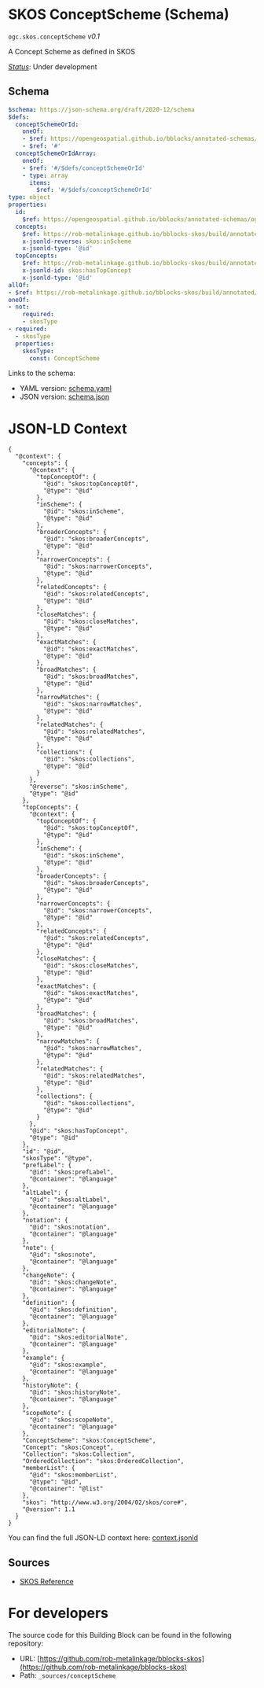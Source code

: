 
# SKOS ConceptScheme (Schema)

`ogc.skos.conceptScheme` *v0.1*

A Concept Scheme as defined in SKOS

[*Status*](http://www.opengis.net/def/status): Under development

## Schema

```yaml
$schema: https://json-schema.org/draft/2020-12/schema
$defs:
  conceptSchemeOrId:
    oneOf:
    - $ref: https://opengeospatial.github.io/bblocks/annotated-schemas/ogc-utils/iri-or-curie/schema.yaml
    - $ref: '#'
  conceptSchemeOrIdArray:
    oneOf:
    - $ref: '#/$defs/conceptSchemeOrId'
    - type: array
      items:
        $ref: '#/$defs/conceptSchemeOrId'
type: object
properties:
  id:
    $ref: https://opengeospatial.github.io/bblocks/annotated-schemas/ogc-utils/iri-or-curie/schema.yaml
  concepts:
    $ref: https://rob-metalinkage.github.io/bblocks-skos/build/annotated/skos/concept/schema.yaml#/$defs/conceptOrIdArray
    x-jsonld-reverse: skos:inScheme
    x-jsonld-type: '@id'
  topConcepts:
    $ref: https://rob-metalinkage.github.io/bblocks-skos/build/annotated/skos/concept/schema.yaml#/$defs/conceptOrIdArray
    x-jsonld-id: skos:hasTopConcept
    x-jsonld-type: '@id'
allOf:
- $ref: https://rob-metalinkage.github.io/bblocks-skos/build/annotated/skos/common/schema.yaml
oneOf:
- not:
    required:
    - skosType
- required:
  - skosType
  properties:
    skosType:
      const: ConceptScheme

```

Links to the schema:

* YAML version: [schema.yaml](https://rob-metalinkage.github.io/bblocks-skos/build/annotated/skos/conceptScheme/schema.json)
* JSON version: [schema.json](https://rob-metalinkage.github.io/bblocks-skos/build/annotated/skos/conceptScheme/schema.yaml)


# JSON-LD Context

```jsonld
{
  "@context": {
    "concepts": {
      "@context": {
        "topConceptOf": {
          "@id": "skos:topConceptOf",
          "@type": "@id"
        },
        "inScheme": {
          "@id": "skos:inScheme",
          "@type": "@id"
        },
        "broaderConcepts": {
          "@id": "skos:broaderConcepts",
          "@type": "@id"
        },
        "narrowerConcepts": {
          "@id": "skos:narrowerConcepts",
          "@type": "@id"
        },
        "relatedConcepts": {
          "@id": "skos:relatedConcepts",
          "@type": "@id"
        },
        "closeMatches": {
          "@id": "skos:closeMatches",
          "@type": "@id"
        },
        "exactMatches": {
          "@id": "skos:exactMatches",
          "@type": "@id"
        },
        "broadMatches": {
          "@id": "skos:broadMatches",
          "@type": "@id"
        },
        "narrowMatches": {
          "@id": "skos:narrowMatches",
          "@type": "@id"
        },
        "relatedMatches": {
          "@id": "skos:relatedMatches",
          "@type": "@id"
        },
        "collections": {
          "@id": "skos:collections",
          "@type": "@id"
        }
      },
      "@reverse": "skos:inScheme",
      "@type": "@id"
    },
    "topConcepts": {
      "@context": {
        "topConceptOf": {
          "@id": "skos:topConceptOf",
          "@type": "@id"
        },
        "inScheme": {
          "@id": "skos:inScheme",
          "@type": "@id"
        },
        "broaderConcepts": {
          "@id": "skos:broaderConcepts",
          "@type": "@id"
        },
        "narrowerConcepts": {
          "@id": "skos:narrowerConcepts",
          "@type": "@id"
        },
        "relatedConcepts": {
          "@id": "skos:relatedConcepts",
          "@type": "@id"
        },
        "closeMatches": {
          "@id": "skos:closeMatches",
          "@type": "@id"
        },
        "exactMatches": {
          "@id": "skos:exactMatches",
          "@type": "@id"
        },
        "broadMatches": {
          "@id": "skos:broadMatches",
          "@type": "@id"
        },
        "narrowMatches": {
          "@id": "skos:narrowMatches",
          "@type": "@id"
        },
        "relatedMatches": {
          "@id": "skos:relatedMatches",
          "@type": "@id"
        },
        "collections": {
          "@id": "skos:collections",
          "@type": "@id"
        }
      },
      "@id": "skos:hasTopConcept",
      "@type": "@id"
    },
    "id": "@id",
    "skosType": "@type",
    "prefLabel": {
      "@id": "skos:prefLabel",
      "@container": "@language"
    },
    "altLabel": {
      "@id": "skos:altLabel",
      "@container": "@language"
    },
    "notation": {
      "@id": "skos:notation",
      "@container": "@language"
    },
    "note": {
      "@id": "skos:note",
      "@container": "@language"
    },
    "changeNote": {
      "@id": "skos:changeNote",
      "@container": "@language"
    },
    "definition": {
      "@id": "skos:definition",
      "@container": "@language"
    },
    "editorialNote": {
      "@id": "skos:editorialNote",
      "@container": "@language"
    },
    "example": {
      "@id": "skos:example",
      "@container": "@language"
    },
    "historyNote": {
      "@id": "skos:historyNote",
      "@container": "@language"
    },
    "scopeNote": {
      "@id": "skos:scopeNote",
      "@container": "@language"
    },
    "ConceptScheme": "skos:ConceptScheme",
    "Concept": "skos:Concept",
    "Collection": "skos:Collection",
    "OrderedCollection": "skos:OrderedCollection",
    "memberList": {
      "@id": "skos:memberList",
      "@type": "@id",
      "@container": "@list"
    },
    "skos": "http://www.w3.org/2004/02/skos/core#",
    "@version": 1.1
  }
}
```

You can find the full JSON-LD context here:
[context.jsonld](https://rob-metalinkage.github.io/bblocks-skos/build/annotated/skos/conceptScheme/context.jsonld)

## Sources

* [SKOS Reference](https://www.w3.org/TR/skos-reference/)

# For developers

The source code for this Building Block can be found in the following repository:

* URL: [https://github.com/rob-metalinkage/bblocks-skos](https://github.com/rob-metalinkage/bblocks-skos)
* Path: `_sources/conceptScheme`


